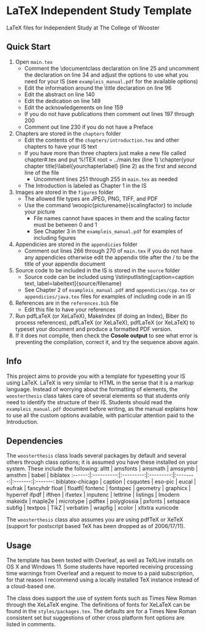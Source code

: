 # LaTeX Independent Study Template
LaTeX files for Independent Study at The College of Wooster

## Quick Start
1. Open `main.tex`
    * Comment the \documentclass declaration on line 25 and uncomment the declaration on line 34 and adjust the options to use what you need for your IS (see `exampleis_manual.pdf` for the available options)
    * Edit the information around the \title declaration on line 96
    * Edit the abstract on line 140
    * Edit the dedication on line 149
    * Edit the acknowledgements on line 159
    * If you do not have publications then comment out lines 197 through 200
    * Comment out line 230 if you do not have a Preface
2. Chapters are stored in the `chapters` folder
    * Edit the contents of the `chapters/introduction.tex` and other chapters to have your IS text
    * If you have more than three chapters just make a new file called chapter#.tex and put %!TEX root = ../main.tex (line 1) \chapter{your chapter title}\label{yourchapterlabel} (line 2) as the first and second line of the file
        - Uncomment lines 251 through 255 in `main.tex` as needed
    * The Introduction is labeled as Chapter 1 in the IS
3. Images are stored in the `figures` folder
    * The allowed file types are JPEG, PNG, TIFF, and PDF
    * Use the command \woopic{picturename}{scalingfactor} to include your picture
        - File names cannot have spaces in them and the scaling factor must be between 0 and 1
        - See Chapter 3 in the `exampleis_manual.pdf` for examples of including figures
4. Appendicies are stored in the `appendicies` folder
    * Comment out lines 266 through 270 of `main.tex` if you do not have any appendicies otherwise edit the appendix title after the / to be the title of your appendix document
5. Source code to be included in the IS is stored in the `source` folder
    * Source code can be included using \lstinputlisting[caption=caption text, label=labeltext]{source/filename}
    * See Chapter 2 of `exampleis_manual.pdf` and `appendicies/cpp.tex` or `appendicies/java.tex` files for examples of including code in an IS
6. References are in the `references.bib` file
    * Edit this file to have your references
7. Run pdfLaTeX (or XeLaTeX), MakeIndex (if doing an Index), Biber (to process references), pdfLaTeX (or XeLaTeX), pdfLaTeX (or XeLaTeX) to typeset your document and produce a formatted PDF version.
8. If it does not compile, then check the **Cosole output** to see what error is preventing the compilation, correct it, and try the sequence above again.

## Info
This project aims to provide you with a template for typesetting your IS using LaTeX. LaTeX is very similar to HTML in the sense that it is a markup language. Instead of worrying about the formatting of elements, the `woosterthesis` class takes care of several elements so that students only need to identify the structure of their IS. Students should read the `exampleis_manual.pdf` document before writing, as the manual explains how to use all the custom options available, with particular attention paid to the Introduction.

## Dependencies
The `woosterthesis` class loads several packages by default and several others through class options; it is assumed you have these installed on your system. These include the following:
alltt | amsfonts | amsmath | amssymb | amsthm | babel | biblatex
:------:|:----------:|:---------:|:---------:|:--------:|:-------:|:-------:
biblatex-chicago | caption | csquotes | eso-pic | eucal | eufrak | fancyhdr
float | floatfl| fontenc | fontspec | geometry | graphicx | hyperref
ifpdf | ifthen | ifxetex | inputenc | lettrine | listings | lmodern
makeidx | maple2e | microtype | pdftex | polyglossia | pxfonts | setspace
subfig | textpos | TikZ | verbatim | wrapfig | xcolor | xltxtra
xunicode

The `woosterthesis` class also assumes you are using pdfTeX or XeTeX (support for postscript based TeX has been dropped as of 2006/17/11).

## Usage
The template has been tested with Overleaf, as well as TeXLive installs on OS X and Windows 11. Some students have reported receiving processing time warnings from Overleaf and a request to move to a paid subscription, for that reason I recommend using a locally installed TeX instance instead of a cloud-based one.

The class does support the use of system fonts such as Times New Roman through the XeLaTeX engine. The definitions of fonts for XeLaTeX can be found in the `styles/packages.tex`. The defaults are for a Times New Roman consistent set but suggestions of other cross platform font options are listed in comments.
